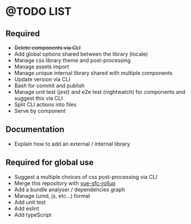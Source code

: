 # @TODO LIST

## Required

- ~~Delete components via CLI~~
- Add global options shared between the library (locale)
- Manage css library theme and post-processing
- Manage assets import
- Manage unique internal library shared with multiple components
- Update version via CLI
- Bash for commit and publish
- Manage unit test (jest) and e2e test (nightwatch) for components and suggest this via CLI
- Split CLI actions into files
- Serve by component

## Documentation

- Explain how to add an external / internal library

## Required for global use

- Suggest a multiple choices of css post-processing via CLI
- Merge this repository with [vue-sfc-rollup](https://github.com/neoink/vue-sfc-rollup)
- Add a bundle analyser / dependencies graph
- Manage (umd, js, etc...) format
- Add unit test
- Add eslint
- Add typeScript
